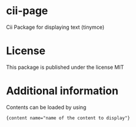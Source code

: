# cii-page
Cii Package for displaying text (tinymce)

# License 

This package is published under the license MIT

# Additional information

Contents can be loaded by using

```
{content name="name of the content to display"}
```
